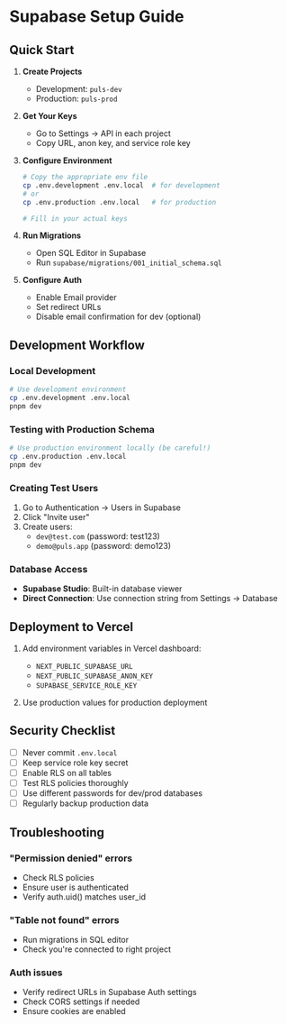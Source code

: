 # Supabase Setup Guide

## Quick Start

1. **Create Projects**
   - Development: `puls-dev`
   - Production: `puls-prod`

2. **Get Your Keys**
   - Go to Settings → API in each project
   - Copy URL, anon key, and service role key

3. **Configure Environment**
   ```bash
   # Copy the appropriate env file
   cp .env.development .env.local  # for development
   # or
   cp .env.production .env.local   # for production
   
   # Fill in your actual keys
   ```

4. **Run Migrations**
   - Open SQL Editor in Supabase
   - Run `supabase/migrations/001_initial_schema.sql`

5. **Configure Auth**
   - Enable Email provider
   - Set redirect URLs
   - Disable email confirmation for dev (optional)

## Development Workflow

### Local Development
```bash
# Use development environment
cp .env.development .env.local
pnpm dev
```

### Testing with Production Schema
```bash
# Use production environment locally (be careful!)
cp .env.production .env.local
pnpm dev
```

### Creating Test Users

1. Go to Authentication → Users in Supabase
2. Click "Invite user"
3. Create users:
   - `dev@test.com` (password: test123)
   - `demo@puls.app` (password: demo123)

### Database Access

- **Supabase Studio**: Built-in database viewer
- **Direct Connection**: Use connection string from Settings → Database

## Deployment to Vercel

1. Add environment variables in Vercel dashboard:
   - `NEXT_PUBLIC_SUPABASE_URL`
   - `NEXT_PUBLIC_SUPABASE_ANON_KEY`
   - `SUPABASE_SERVICE_ROLE_KEY`

2. Use production values for production deployment

## Security Checklist

- [ ] Never commit `.env.local`
- [ ] Keep service role key secret
- [ ] Enable RLS on all tables
- [ ] Test RLS policies thoroughly
- [ ] Use different passwords for dev/prod databases
- [ ] Regularly backup production data

## Troubleshooting

### "Permission denied" errors
- Check RLS policies
- Ensure user is authenticated
- Verify auth.uid() matches user_id

### "Table not found" errors
- Run migrations in SQL editor
- Check you're connected to right project

### Auth issues
- Verify redirect URLs in Supabase Auth settings
- Check CORS settings if needed
- Ensure cookies are enabled